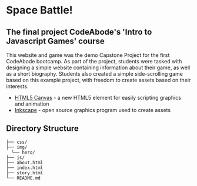 # Space Battle!
## The final project CodeAbode's 'Intro to Javascript Games' course

This website and game was the demo Capstone Project for the first CodeAbode bootcamp.  As part of the project, students were tasked with designing a simple website containing information about their game, as well as a short biography.  Students also created a simple side-scrolling game based on this example project, with freedom to create assets based on their interests.

-	[HTML5 Canvas](http://www.w3schools.com/html/html5_canvas.asp) - a new HTML5 element for easily scripting graphics and animation
-	[Inkscape](https://inkscape.org/en/) - open source graphics program used to create assets

## Directory Structure

```
├── css/
├── img/
  └── hero/
├── js/
├── about.html
├── index.html
├── story.html
└── README.md
```


